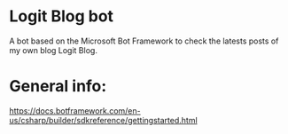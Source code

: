 # Logit Blog bot
A bot based on the Microsoft Bot Framework to check the latests posts of my own blog Logit Blog.


# General info:
https://docs.botframework.com/en-us/csharp/builder/sdkreference/gettingstarted.html
